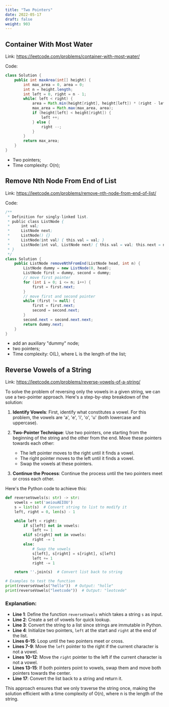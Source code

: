 ```yaml
---
title: "Two Pointers"
date: 2022-05-17
draft: false
weight: 903
---
```


## Container With Most Water

Link: https://leetcode.com/problems/container-with-most-water/

Code:

```java
class Solution {
    public int maxArea(int[] height) {
        int max_area = 0, area = 0;
        int n = height.length;
        int left = 0, right = n - 1;
        while( left < right) {
            area = Math.min(height[right], height[left]) * (right - left);
            max_area = Math.max(max_area, area);
            if (height[left] < height[right]) {
                left ++;
            } else {
                right --;
            }
        }
        return max_area;
    }
}
```

* Two pointers;
* Time complexity: O(n);

## Remove Nth Node From End of List

Link: https://leetcode.com/problems/remove-nth-node-from-end-of-list/

Code:

```java
/**
 * Definition for singly-linked list.
 * public class ListNode {
 *     int val;
 *     ListNode next;
 *     ListNode() {}
 *     ListNode(int val) { this.val = val; }
 *     ListNode(int val, ListNode next) { this.val = val; this.next = next; }
 * }
 */
class Solution {
    public ListNode removeNthFromEnd(ListNode head, int n) {
        ListNode dummy = new ListNode(0, head);
        ListNode first = dummy, second = dummy;
        // move first pointer
        for (int i = 0; i <= n; i++) {
            first = first.next;
        }
        // move first and second pointer
        while (first != null) {
            first = first.next;
            second = second.next;
        }
        second.next = second.next.next;
        return dummy.next;
    }
}
```

* add an auxiliary "dummy" node;
* two pointers;
* Time complexity: O(L), where L is the length of the list;

## Reverse Vowels of a String

Link: https://leetcode.com/problems/reverse-vowels-of-a-string/

To solve the problem of reversing only the vowels in a given string, we can use a two-pointer approach. Here's a step-by-step breakdown of the solution:

1. **Identify Vowels**: First, identify what constitutes a vowel. For this problem, the vowels are 'a', 'e', 'i', 'o', 'u' (both lowercase and uppercase).

2. **Two-Pointer Technique**: Use two pointers, one starting from the beginning of the string and the other from the end. Move these pointers towards each other:
   - The left pointer moves to the right until it finds a vowel.
   - The right pointer moves to the left until it finds a vowel.
   - Swap the vowels at these pointers.

3. **Continue the Process**: Continue the process until the two pointers meet or cross each other.

Here's the Python code to achieve this:

```python
def reverseVowels(s: str) -> str:
    vowels = set('aeiouAEIOU')
    s = list(s)  # Convert string to list to modify it
    left, right = 0, len(s) - 1

    while left < right:
        if s[left] not in vowels:
            left += 1
        elif s[right] not in vowels:
            right -= 1
        else:
            # Swap the vowels
            s[left], s[right] = s[right], s[left]
            left += 1
            right -= 1

    return ''.join(s)  # Convert list back to string

# Examples to test the function
print(reverseVowels("hello"))  # Output: "holle"
print(reverseVowels("leetcode"))  # Output: "leotcede"
```

### Explanation:
- **Line 1**: Define the function `reverseVowels` which takes a string `s` as input.
- **Line 2**: Create a set of vowels for quick lookup.
- **Line 3**: Convert the string to a list since strings are immutable in Python.
- **Line 4**: Initialize two pointers, `left` at the start and `right` at the end of the list.
- **Lines 6-15**: Loop until the two pointers meet or cross.
- **Lines 7-9**: Move the `left` pointer to the right if the current character is not a vowel.
- **Lines 10-12**: Move the `right` pointer to the left if the current character is not a vowel.
- **Lines 13-15**: If both pointers point to vowels, swap them and move both pointers towards the center.
- **Line 17**: Convert the list back to a string and return it.

This approach ensures that we only traverse the string once, making the solution efficient with a time complexity of O(n), where n is the length of the string.
